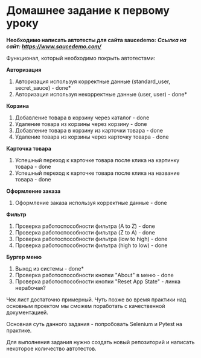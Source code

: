 # Домашнее задание к первому уроку

**Необходимо написать автотесты для сайта saucedemo:**
***Ссылка на сайт: https://www.saucedemo.com/***

Функционал, который необходимо покрыть автотестами: 

**Авторизация**
1. Авторизация используя корректные данные (standard_user, secret_sauce) - done*
2. Авторизация используя некорректные данные (user, user) - done*

**Корзина**
1. Добавление товара в корзину через каталог - done
2. Удаление товара из корзины через корзину - done
3. Добавление товара в корзину из карточки товара - done
4. Удаление товара из корзины через карточку товара - done

**Карточка товара**
1. Успешный переход к карточке товара после клика на картинку товара - done
2. Успешный переход к карточке товара после клика на название товара - done

**Оформление заказа**
1. Оформление заказа используя корректные данные - done

**Фильтр**
1. Проверка работоспособности фильтра (A to Z) - done
2. Проверка работоспособности фильтра (Z to A) - done
3. Проверка работоспособности фильтра (low to high) - done
4. Проверка работоспособности фильтра (high to low) - done

**Бургер меню** 
1. Выход из системы - done*
2. Проверка работоспособности кнопки "About" в меню - done
3. Проверка работоспособности кнопки "Reset App State" - линка нерабочая?



Чек лист достаточно примерный. Чуть позже во время практики над основным проектом мы сможем поработать с качественной документацией. 

Основная суть данного задания - попробовать Selenium и Pytest на практике. 

Для выполнения задания нужно создать новый репозиторий и написать некоторое количество автотестов. 